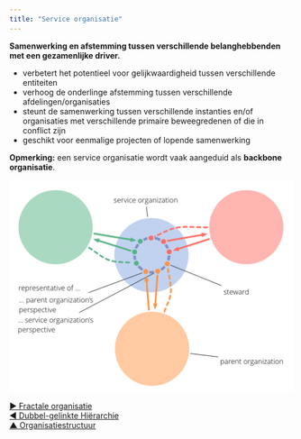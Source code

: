 ```yaml
---
title: "Service organisatie"
---
```



**Samenwerking en afstemming tussen verschillende belanghebbenden met een gezamenlijke driver.**

- verbetert het potentieel voor gelijkwaardigheid tussen verschillende entiteiten
- verhoog de onderlinge afstemming tussen verschillende afdelingen/organisaties
- steunt de samenwerking tussen verschillende instanties en/of organisaties met verschillende primaire beweegredenen of die in conflict zijn
- geschikt voor eenmalige projecten of lopende samenwerking

**Opmerking:** een service organisatie wordt vaak aangeduid als **backbone organisatie**.

![Service organisatie](img/structural-patterns/service-organization-text.png)

[&#9654; Fractale organisatie](fractal-organization.html)<br/>[&#9664; Dubbel-gelinkte Hiërarchie](double-linked-hierarchy.html)<br/>[&#9650; Organisatiestructuur](organizational-structure.html)

